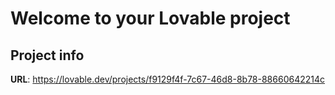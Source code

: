 # Welcome to your Lovable project

## Project info

**URL**: https://lovable.dev/projects/f9129f4f-7c67-46d8-8b78-88660642214c

